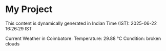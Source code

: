 # My Project

This content is dynamically generated in Indian Time (IST): 2025-06-22 16:26:29 IST


Current Weather in Coimbatore:
Temperature: 29.88 °C
Condition: broken clouds
